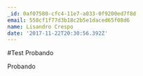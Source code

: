 ```yaml
---
_id: 0af07580-cfc4-11e7-a033-0f9200ed7f8d
email: 558cf1f77d3b18c2b5e1daced65f08d6
name: Lisandro Crespo
date: '2017-11-22T20:30:56.392Z'
---
```

#Test
Probando

Probando
